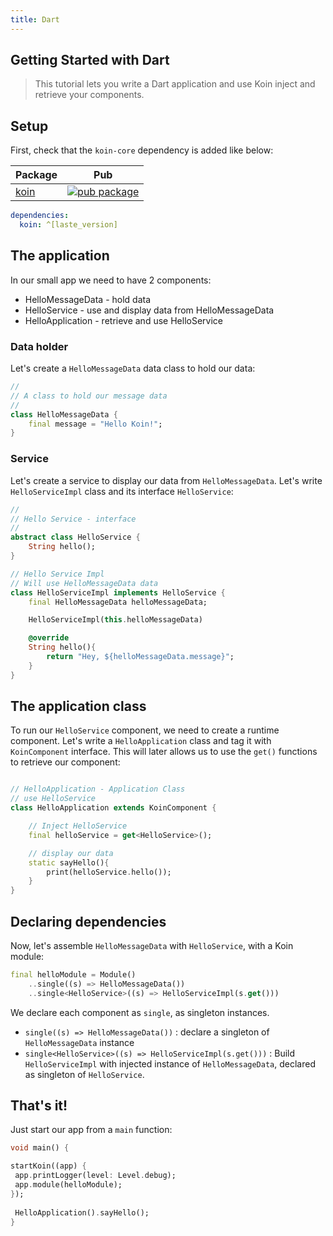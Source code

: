 ```yaml
---
title: Dart
---
```


## Getting Started with Dart

> This tutorial lets you write a Dart application and use Koin inject and retrieve your components.

## Setup

First, check that the `koin-core` dependency is added like below:

| Package                                                                            | Pub                                                                                                    |
| ---------------------------------------------------------------------------------- | ------------------------------------------------------------------------------------------------------ |
| [koin](https://github.com/pbissonho/koin.dart/tree/master/packages/koin)                 | [![pub package](https://img.shields.io/pub/v/koin.svg)](https://pub.dev/packages/koin)


```yaml
dependencies:
  koin: ^[laste_version]
```


## The application

In our small app we need to have 2 components:

* HelloMessageData - hold data
* HelloService - use and display data from HelloMessageData
* HelloApplication - retrieve and use HelloService

### Data holder

Let's create a `HelloMessageData` data class to hold our data:

```dart
//
// A class to hold our message data
//
class HelloMessageData {
    final message = "Hello Koin!";
}
```

### Service

Let's create a service to display our data from `HelloMessageData`. Let's write `HelloServiceImpl` class and its interface `HelloService`:

```dart
//
// Hello Service - interface
//
abstract class HelloService {
    String hello();
}

// Hello Service Impl
// Will use HelloMessageData data
class HelloServiceImpl implements HelloService {
    final HelloMessageData helloMessageData;

    HelloServiceImpl(this.helloMessageData)

    @override
    String hello(){
        return "Hey, ${helloMessageData.message}";
    }
}
```


## The application class

To run our `HelloService` component, we need to create a runtime component. Let's write a `HelloApplication` class and tag it with `KoinComponent` interface. This will later allows us to use the `get()` functions to retrieve our component:

```dart

// HelloApplication - Application Class
// use HelloService
class HelloApplication extends KoinComponent {

    // Inject HelloService
    final helloService = get<HelloService>();

    // display our data
    static sayHello(){
        print(helloService.hello());
    }
}
```

## Declaring dependencies

Now, let's assemble `HelloMessageData` with `HelloService`, with a Koin module:

```dart
final helloModule = Module()
    ..single((s) => HelloMessageData())
    ..single<HelloService>((s) => HelloServiceImpl(s.get()))

```


We declare each component as `single`, as singleton instances.

* `single((s) => HelloMessageData())` : declare a singleton of `HelloMessageData` instance
* `single<HelloService>((s) => HelloServiceImpl(s.get()))` : Build `HelloServiceImpl` with injected instance of `HelloMessageData`, declared as singleton of `HelloService`.

## That's it!

Just start our app from a `main` function:

```dart
void main() {

startKoin((app) {
 app.printLogger(level: Level.debug);
 app.module(helloModule);
});
 
 HelloApplication().sayHello();
}
```
